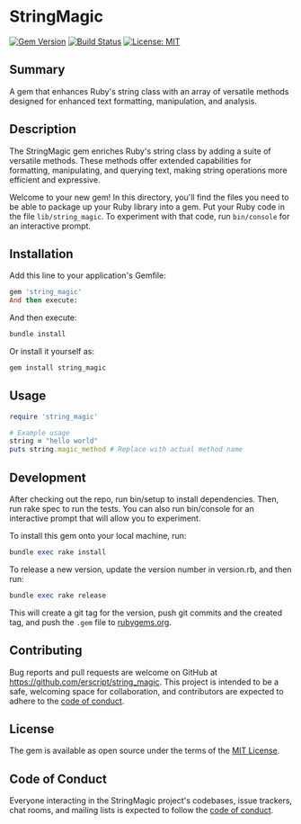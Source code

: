 # StringMagic

[![Gem Version](https://badge.fury.io/rb/string_magic.svg)](https://badge.fury.io/rb/string_magic)
[![Build Status](https://travis-ci.com/erscript/string_magic.svg?branch=main)](https://travis-ci.com/erscript/string_magic)
[![License: MIT](https://img.shields.io/badge/License-MIT-yellow.svg)](https://opensource.org/licenses/MIT)

## Summary

A gem that enhances Ruby's string class with an array of versatile methods designed for enhanced text formatting, manipulation, and analysis.

## Description

The StringMagic gem enriches Ruby's string class by adding a suite of versatile methods. These methods offer extended capabilities for formatting, manipulating, and querying text, making string operations more efficient and expressive.

Welcome to your new gem! In this directory, you'll find the files you need to be able to package up your Ruby library into a gem. Put your Ruby code in the file `lib/string_magic`. To experiment with that code, run `bin/console` for an interactive prompt.

## Installation

Add this line to your application's Gemfile:

```ruby
gem 'string_magic'
And then execute:
```

And then execute:

```ruby
bundle install
```

Or install it yourself as:

```ruby
gem install string_magic
```

## Usage

```ruby
require 'string_magic'

# Example usage
string = "hello world"
puts string.magic_method # Replace with actual method name
```

## Development

After checking out the repo, run bin/setup to install dependencies. Then, run rake spec to run the tests. You can also run bin/console for an interactive prompt that will allow you to experiment.

To install this gem onto your local machine, run:

```ruby
bundle exec rake install
```

To release a new version, update the version number in version.rb, and then run:

```ruby
bundle exec rake release
```

This will create a git tag for the version, push git commits and the created tag, and push the `.gem` file to [rubygems.org](https://rubygems.org).

## Contributing

Bug reports and pull requests are welcome on GitHub at https://github.com/erscript/string_magic. This project is intended to be a safe, welcoming space for collaboration, and contributors are expected to adhere to the [code of conduct](https://github.com/erscript/string_magic/blob/main/CODE_OF_CONDUCT.md).

## License

The gem is available as open source under the terms of the [MIT License](https://opensource.org/licenses/MIT).

## Code of Conduct

Everyone interacting in the StringMagic project's codebases, issue trackers, chat rooms, and mailing lists is expected to follow the [code of conduct](https://github.com/erscript/string_magic/blob/main/CODE_OF_CONDUCT.md).
